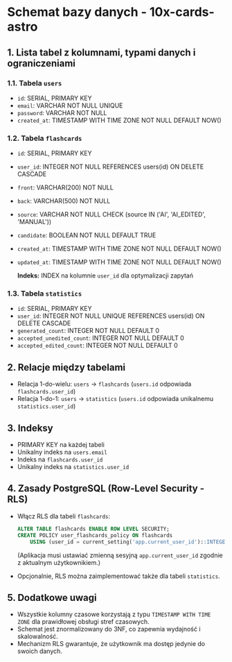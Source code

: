 # Schemat bazy danych - 10x-cards-astro

## 1. Lista tabel z kolumnami, typami danych i ograniczeniami

### 1.1. Tabela `users`
- `id`: SERIAL, PRIMARY KEY
- `email`: VARCHAR NOT NULL UNIQUE
- `password`: VARCHAR NOT NULL
- `created_at`: TIMESTAMP WITH TIME ZONE NOT NULL DEFAULT NOW()

### 1.2. Tabela `flashcards`
- `id`: SERIAL, PRIMARY KEY
- `user_id`: INTEGER NOT NULL REFERENCES users(id) ON DELETE CASCADE
- `front`: VARCHAR(200) NOT NULL
- `back`: VARCHAR(500) NOT NULL
- `source`: VARCHAR NOT NULL CHECK (source IN ('AI', 'AI_EDITED', 'MANUAL'))
- `candidate`: BOOLEAN NOT NULL DEFAULT TRUE
- `created_at`: TIMESTAMP WITH TIME ZONE NOT NULL DEFAULT NOW()
- `updated_at`: TIMESTAMP WITH TIME ZONE NOT NULL DEFAULT NOW()

  **Indeks:** INDEX na kolumnie `user_id` dla optymalizacji zapytań

### 1.3. Tabela `statistics`
- `id`: SERIAL, PRIMARY KEY
- `user_id`: INTEGER NOT NULL UNIQUE REFERENCES users(id) ON DELETE CASCADE
- `generated_count`: INTEGER NOT NULL DEFAULT 0
- `accepted_unedited_count`: INTEGER NOT NULL DEFAULT 0
- `accepted_edited_count`: INTEGER NOT NULL DEFAULT 0

## 2. Relacje między tabelami
- Relacja 1-do-wielu: `users` → `flashcards` (`users.id` odpowiada `flashcards.user_id`)
- Relacja 1-do-1: `users` → `statistics` (`users.id` odpowiada unikalnemu `statistics.user_id`)

## 3. Indeksy
- PRIMARY KEY na każdej tabeli
- Unikalny indeks na `users.email`
- Indeks na `flashcards.user_id`
- Unikalny indeks na `statistics.user_id`

## 4. Zasady PostgreSQL (Row-Level Security - RLS)
- Włącz RLS dla tabeli `flashcards`:

  ```sql
  ALTER TABLE flashcards ENABLE ROW LEVEL SECURITY;
  CREATE POLICY user_flashcards_policy ON flashcards
      USING (user_id = current_setting('app.current_user_id')::INTEGER);
  ```

  (Aplikacja musi ustawiać zmienną sesyjną `app.current_user_id` zgodnie z aktualnym użytkownikiem.)
- Opcjonalnie, RLS można zaimplementować także dla tabeli `statistics`.

## 5. Dodatkowe uwagi
- Wszystkie kolumny czasowe korzystają z typu `TIMESTAMP WITH TIME ZONE` dla prawidłowej obsługi stref czasowych.
- Schemat jest znormalizowany do 3NF, co zapewnia wydajność i skalowalność.
- Mechanizm RLS gwarantuje, że użytkownik ma dostęp jedynie do swoich danych. 